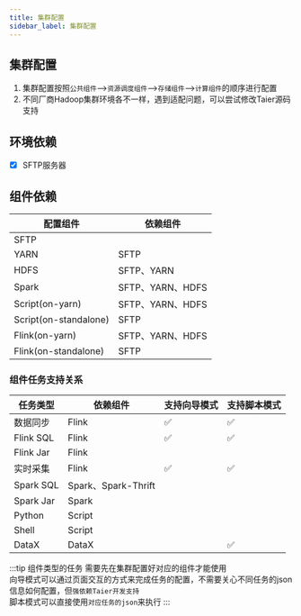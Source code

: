 ```yaml
---
title: 集群配置
sidebar_label: 集群配置
---
```


## 集群配置
1. 集群配置按照`公共组件`-->`资源调度组件`-->`存储组件`-->`计算组件`的顺序进行配置
2. 不同厂商Hadoop集群环境各不一样，遇到适配问题，可以尝试修改Taier源码支持

## 环境依赖
- [x] SFTP服务器


## 组件依赖
| 配置组件   | 依赖组件 |
| --------- | ------- |
| SFTP      |  |
| YARN      | SFTP |
| HDFS      | SFTP、YARN |
| Spark     | SFTP、YARN、HDFS |
| Script(on-yarn)     | SFTP、YARN、HDFS |
| Script(on-standalone)     | SFTP |
| Flink(on-yarn)     | SFTP、YARN、HDFS |
| Flink(on-standalone)     | SFTP |


### 组件任务支持关系

| 任务类型    | 依赖组件  | 支持向导模式 |支持脚本模式|
| --------- | -------- |---------|---------|
| 数据同步    | Flink   | ✅ |✅|
| Flink SQL    | Flink   | ✅ |✅|
| Flink Jar    | Flink   |  | |
| 实时采集    | Flink   | ✅ |✅|
| Spark SQL    | Spark、Spark-Thrift   |  | |
| Spark Jar    | Spark   |  | |
| Python    | Script   |  | |
| Shell    | Script   |  | | 
| DataX    | DataX   |  |✅|

:::tip 
组件类型的任务 需要先在集群配置好对应的组件才能使用   
向导模式可以通过页面交互的方式来完成任务的配置，不需要关心不同任务的json信息如何配置，但`强依赖Taier开发支持`   
脚本模式可以直接使用`对应任务的json`来执行
:::